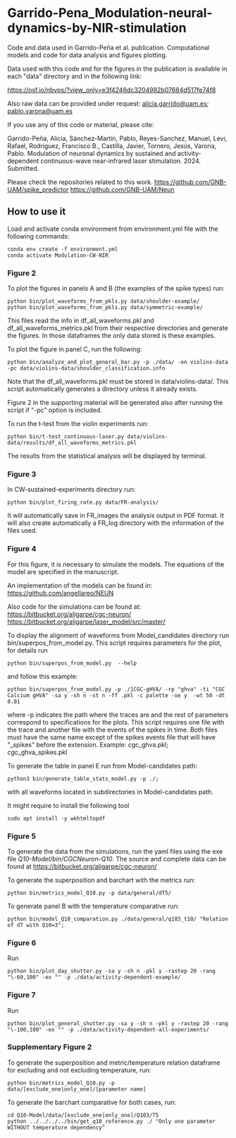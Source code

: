 # Garrido-Pena_Modulation-neural-dynamics-by-NIR-stimulation
Code and data used in Garrido-Peña et al. publication. Computational models and code for data analysis and figures plotting.

Data used with this code and for the figures in the publication is available in each "data" directory and in the following link: 

https://osf.io/nbvps/?view_only=e3f4246dc3204982b07684d517fe74f8

Also raw data can be provided under request: alicia.garrido@uam.es; pablo.varona@uam.es

If you use any of this code or material, please cite:

Garrido-Peña, Alicia, Sánchez-Martín, Pablo, Reyes-Sanchez, Manuel, Levi, Rafael, Rodriguez, Francisco B., Castilla, Javier, Tornero, Jesús, Varona, Pablo. Modulation of neuronal dynamics by sustained and activity-dependent continuous-wave near-infrared laser stimulation. 2024. Submitted.

Please check the repositories related to this work. 
https://github.com/GNB-UAM/spike_predictor
https://github.com/GNB-UAM/Neun


## How to use it
Load and activate conda environment from environment.yml file with the following commands:

	conda env create -f environment.yml
	conda activate Modulation-CW-NIR
	
### Figure 2
To plot the figures in panels A and B (the examples of the spike types) run:

	python bin/plot_waveforms_from_pkls.py data/shoulder-example/
	python bin/plot_waveforms_from_pkls.py data/symmetric-example/
This files read the info in df_all_waveforms.pkl and df_all_waveforms_metrics.pkl from their respective directories and generate the figures. In those dataframes the only data stored is these examples. 

To plot the figure in panel C, run the following:

	python bin/analyze_and_plot_general_bar.py -p ./data/ -en violins-data -pc data/violins-data/shoulder_classification.info

Note that the df_all_waveforms.pkl must be stored in data/violins-data/. This script automatically generates a directory unless it already exists.

Figure 2 in the supporting material will be generated also after running the script if "-pc" option is included. 

To run the t-test from the violin experiments run:

	python bin/t-test_continuous-laser.py data/violins-data/results/df_all_waveforms_metrics.pkl

The results from the statistical analysis will be displayed by terminal.

### Figure 3
In CW-sustained-experiments directory run:
	
	python bin/plot_firing_rate.py data/FR-analysis/
It will automatically save in FR_images the analysis output in PDF format. It will also create automatically a FR_log directory with the information of the files used. 

### Figure 4
For this figure, it is necessary to simulate the models. The equations of the model are specified in the manuscript. 

An implementation of the models can be found in: https://github.com/angellareo/NEUN

Also code for the simulations can be found at:
https://bitbucket.org/aligarpe/cgc-neuron/
https://bitbucket.org/aligarpe/laser_model/src/master/

To display the alignment of waveforms from Model_candidates directory run bin/superpos_from_model.py. This script requires parameters for the plot, for details run 

	python bin/superpos_from_model.py  --help
and follow this example:	
	 
	python bin/superpos_from_model.py -p ./1CGC-gHVA/ -rp "ghva" -ti "CGC Calcium gHVA" -sa y -sh n -st n -ff .pkl -c palette -oe y  -wt 50 -dt 0.01
	
where -p indicates the path where the traces are and the rest of parameters correspond to specifications for the plots. This script requires one file with the trace and another file with the events of the spikes in time. Both files must have the same name except of the spikes events file that will have "\_spikes" before the extension.
Example:
cgc_ghva.pkl; cgc_ghva_spikes.pkl 

To generate the table in panel E run from Model-candidates path:

	python3 bin/generate_table_stats_model.py -p ./;

with all waveforms located in subdirectories in Model-candidates path.

It might require to install the following tool 
	
	sudo apt install -y wkhtmltopdf

### Figure 5
To generate the data from the simulations, run the yaml files using the exe file *Q10-Model/bin/CGCNeuron-Q10*. The source and complete data can be found at https://bitbucket.org/aligarpe/cgc-neuron/

To generate the superposition and barchart with the metrics run:

	python bin/metrics_model_Q10.py -p data/general/dT5/

To generate panel B with the temperature comparative run:

	python bin/model_Q10_comparation.py ./data/general/q103_t10/ "Relation of dT with Q10=3";
	
### Figure 6
Run
	
	python bin/plot_day_shutter.py -sa y -sh n -pkl y -rastep 20 -rang "\-60,100" -ex "" -p ./data/activity-dependent-example/
### Figure 7
Run
	
	python bin/plot_general_shutter.py -sa y -sh n -pkl y -rastep 20 -rang "\-100,100" -ex "" -p ./data/activity-dependent-all-experiments/

### Supplementary Figure 2

To generate the superposition and metric/temperature relation dataframe for excluding and not excluding temperature, run:

	python bin/metrics_model_Q10.py -p data/[exclude_one|only_one]/[parameter name]

To generate the barchart comparative for both cases, run:
 	
  	cd Q10-Model/data/[exclude_one|only_one]/Q103/T5
	python ../../../../bin/get_q10_reference.py ./ "Only one parameter WITHOUT temperature dependency"
	

	
